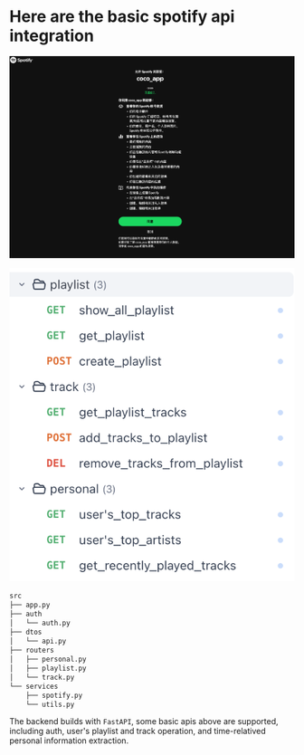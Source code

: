 # Here are the basic spotify api integration

![auth](../statics/auth.png)

![apis](../statics/apis.png)


```
src
├── app.py
├── auth
│   └── auth.py
├── dtos
│   └── api.py
├── routers
│   ├── personal.py
│   ├── playlist.py
│   └── track.py
└── services
    ├── spotify.py
    └── utils.py
```

The backend builds with `FastAPI`, some basic apis above are supported, including auth, user's playlist and track operation, and time-relatived personal information extraction.

